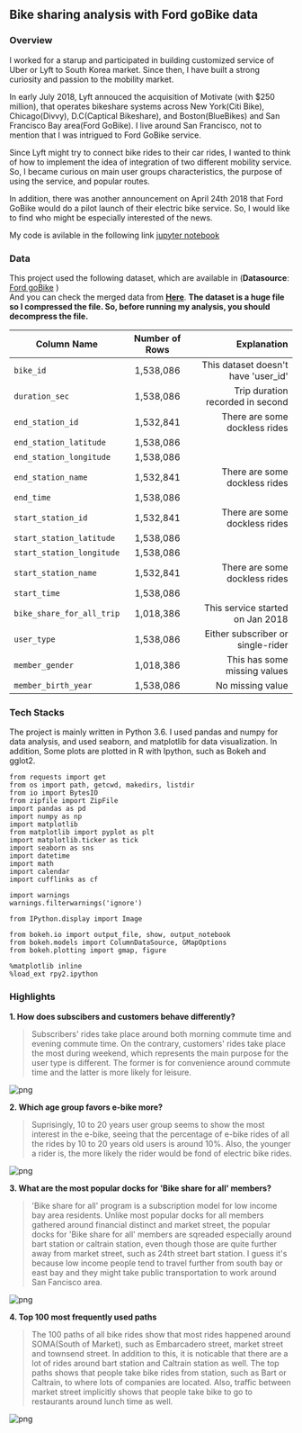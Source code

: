 ## Bike sharing analysis with Ford goBike data
### Overview
I worked for a starup and participated in building customized service of Uber or Lyft to South Korea market. 
Since then, I have built a strong curiosity and passion to the mobility market.

In early July 2018, Lyft annouced the acquisition of Motivate (with $250 million), that operates bikeshare systems across New York(Citi Bike), Chicago(Divvy), D.C(Captical Bikeshare), and Boston(BlueBikes) and San Francisco Bay area(Ford GoBike). I live around San Francisco, not to mention that I was intrigued to Ford GoBike service.

Since Lyft might try to connect bike rides to their car rides, I wanted to think of how to implement the idea of integration of two different mobility service. So, I became curious on main user groups characteristics, the purpose of using the service, and popular routes.

In addition, there was another announcement on April 24th 2018 that Ford GoBike would do a pilot launch of their electric bike service. So, I would like to find who might be especially interested of the news.

My code is avilable in the following link [jupyter notebook](https://github.com/juliaYi/Data-Visualization/blob/master/Ford%20goBike%20data%20Analysis/ford_bike_data_analysis.ipynb) 

### Data 
This project used the following dataset, which are available in  (**Datasource**: [Ford goBike](https://s3.amazonaws.com/fordgobike-data/index.html) )   
And you can check the merged data from  [**Here**](https://github.com/juliaYi/Data-Visualization/tree/master/Ford%20goBike%20data%20Analysis/dataset).
**The dataset is a huge file so I compressed the file. So, before running my analysis, you should decompress the file.**

|Column Name|Number of Rows|Explanation|
|--|:--:|--:|
|`bike_id`|1,538,086|This dataset doesn't have 'user_id'|
|`duration_sec`|1,538,086|Trip duration recorded in second|
|`end_station_id`|1,532,841|There are some dockless rides|
|`end_station_latitude`|1,538,086||
|`end_station_longitude`|1,538,086||
|`end_station_name`|1,532,841|There are some dockless rides|
|`end_time`|1,538,086||
|`start_station_id`|1,532,841|There are some dockless rides|
|`start_station_latitude`|1,538,086||
|`start_station_longitude`|1,538,086||
|`start_station_name`|1,532,841|There are some dockless rides|
|`start_time`|1,538,086||
|`bike_share_for_all_trip`|1,018,386|This service started on Jan 2018|
|`user_type`|1,538,086 |Either subscriber or single-rider|
|`member_gender`|1,018,386|This has some missing values|
|`member_birth_year`|1,538,086 |No missing value|                   

### Tech Stacks
The project is mainly written in Python 3.6. I used pandas and numpy for data analysis, and used seaborn, and matplotlib for data visualization.
In addition, Some plots are plotted in R with Ipython, such as Bokeh and gglot2.
```
from requests import get
from os import path, getcwd, makedirs, listdir 
from io import BytesIO
from zipfile import ZipFile
import pandas as pd
import numpy as np
import matplotlib
from matplotlib import pyplot as plt
import matplotlib.ticker as tick
import seaborn as sns
import datetime
import math
import calendar
import cufflinks as cf

import warnings
warnings.filterwarnings('ignore')

from IPython.display import Image

from bokeh.io import output_file, show, output_notebook
from bokeh.models import ColumnDataSource, GMapOptions
from bokeh.plotting import gmap, figure

%matplotlib inline
%load_ext rpy2.ipython
```
### Highlights 
**1. How does subscibers and customers behave differently?**
>Subscribers' rides take place around both morning commute time and evening commute time. On the contrary, customers' rides take place the most during weekend, which represents the main purpose for the user type is different. The former is for convenience around commute time and the latter is more likely for leisure.

![png](./pics/image13.png)  

**2. Which age group favors e-bike more?**
>Suprisingly, 10 to 20 years user group seems to show the most interest in the e-bike, seeing that the percentage of e-bike rides of all the rides by 10 to 20 years old users is around 10%. Also, the younger a rider is, the more likely the rider would be fond of electric bike rides.

![png](./pics/image17.png)  

**3. What are the most popular docks for 'Bike share for all' members?**
>'Bike share for all' program is a subscription model for low income bay area residents. Unlike most popular docks for all members gathered around financial distinct and market street, the popular docks for 'Bike share for all' members are sqreaded especially around bart station or caltrain station, even though those are quite further away from market street, such as 24th street bart station. I guess it's because low income people tend to travel further from south bay or east bay and they might take public transportation to work around San Fancisco area. 

![png](./pics/image19.png)   

**4. Top 100 most frequently used paths**
>The 100 paths of all bike rides show that most rides happened around SOMA(South of Market), such as Embarcadero street, market street and townsend street. In addition to this, it is noticable that there are a lot of rides around bart station and Caltrain station as well. The top paths shows that people take bike rides from station, such as Bart or Caltrain, to where lots of companies are located. Also, traffic between market street implicitly shows that people take bike to go to restaurants around lunch time as well.

![png](./pics/image18.png)   
